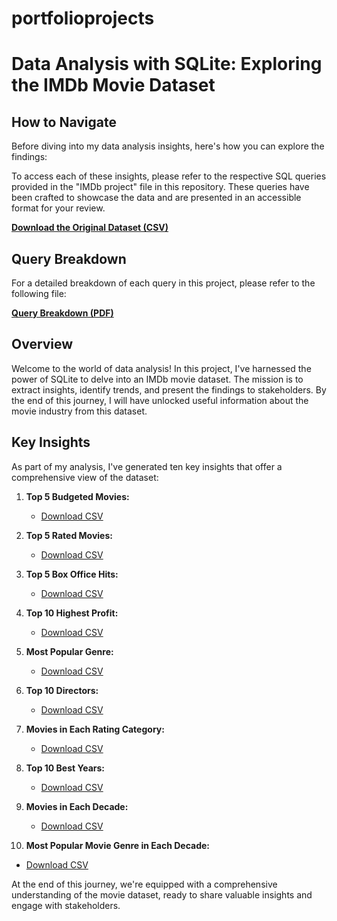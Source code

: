 # portfolioprojects
# Data Analysis with SQLite: Exploring the IMDb Movie Dataset

## How to Navigate
Before diving into my data analysis insights, here's how you can explore the findings:

To access each of these insights, please refer to the respective SQL queries provided in the "IMDb project" file in this repository. These queries have been crafted to showcase the data and are presented in an accessible format for your review.

**[Download the Original Dataset (CSV)](https://github.com/KitFoxAme/portfolioprojects/blob/main/IMDB%20Top%20250%20Movies%20Cleaned%20version%20-%20IMDB%20Top%20250%20Movies%20.csv)**

## Query Breakdown
For a detailed breakdown of each query in this project, please refer to the following file:

**[Query Breakdown (PDF)](https://github.com/KitFoxAme/portfolioprojects/blob/main/IMDb%20project)**

## Overview
Welcome to the world of data analysis! In this project, I've harnessed the power of SQLite to delve into an IMDb movie dataset. The mission is to extract insights, identify trends, and present the findings to stakeholders. By the end of this journey, I will have unlocked useful information about the movie industry from this dataset.

## Key Insights
As part of my analysis, I've generated ten key insights that offer a comprehensive view of the dataset:

1. **Top 5 Budgeted Movies:**
   - [Download CSV](https://github.com/KitFoxAme/portfolioprojects/blob/main/Top_5_Budgeted.csv)

2. **Top 5 Rated Movies:** 
   - [Download CSV](https://github.com/KitFoxAme/portfolioprojects/blob/main/Top_5_HighestRated.csv)

3. **Top 5 Box Office Hits:**
   - [Download CSV](https://github.com/KitFoxAme/portfolioprojects/blob/main/Top_5_BoxOffice.csv)

4. **Top 10 Highest Profit:**
   - [Download CSV](https://github.com/KitFoxAme/portfolioprojects/blob/main/Top_10_MostProfitable.csv)

5. **Most Popular Genre:**
   - [Download CSV](https://github.com/KitFoxAme/portfolioprojects/blob/main/Top_5_PopularGenres.csv)

6. **Top 10 Directors:**
   - [Download CSV](https://github.com/KitFoxAme/portfolioprojects/blob/main/Top_10_Directors.csv)

7. **Movies in Each Rating Category:** 
   - [Download CSV](https://github.com/KitFoxAme/portfolioprojects/blob/main/Rating_Count.csv)

8. **Top 10 Best Years:** 
   - [Download CSV](https://github.com/KitFoxAme/portfolioprojects/blob/main/Top_10_BestYears.csv)

9. **Movies in Each Decade:** 
   - [Download CSV](https://github.com/KitFoxAme/portfolioprojects/blob/main/Movies_By_Decade.csv)

10. **Most Popular Movie Genre in Each Decade:** 
   - [Download CSV](https://github.com/KitFoxAme/portfolioprojects/blob/main/PopularGenre_Decades.csv)

At the end of this journey, we're equipped with a comprehensive understanding of the movie dataset, ready to share valuable insights and engage with stakeholders.

